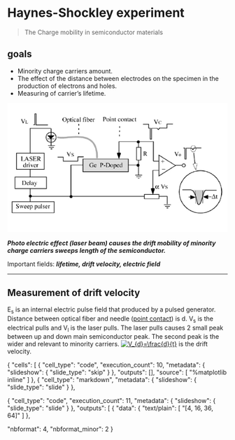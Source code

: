 # Haynes-Shockley experiment
> The Charge mobility in semiconductor materials
## goals
- Minority charge carriers amount.
- The effect of the distance between electrodes on the specimen in the production of electrons and holes.
- Measuring of carrier’s lifetime.

![config](./image.jpg)

***Photo electric effect (laser beam) causes the drift mobility of minority charge carriers sweeps length of the semiconductor.***

Important fields: ***lifetime, drift velocity, electric field***
<hr>
<h2>Measurement of drift velocity</h2>
E<sub>s</sub> is an internal electric pulse field that produced by a pulsed generator. Distance between optical fiber and needle (<ins>point contact</ins>) is d. V<sub>s</sub> is the electrical pulls and V<sub>l</sub> is the laser pulls. The laser pulls causes 2 small peak between up and down main semiconductor peak. The
second peak is the wider and relevant to minority carriers. <a href="https://www.codecogs.com/eqnedit.php?latex=V_{d}=\frac{d}{t}" target="_blank"><img src="https://latex.codecogs.com/gif.latex?V_{d}=\frac{d}{t}" title="V_{d}=\frac{d}{t}" /></a> is the drift velocity.


{
 "cells": [
  {
   "cell_type": "code",
   "execution_count": 10,
   "metadata": {
    "slideshow": {
     "slide_type": "skip"
    }
   },
   "outputs": [],
   "source": [
    "%matplotlib inline"
   ]
  },
  {
   "cell_type": "markdown",
   "metadata": {
    "slideshow": {
     "slide_type": "slide"
    }
   },

  {
   "cell_type": "code",
   "execution_count": 11,
   "metadata": {
    "slideshow": {
     "slide_type": "slide"
    }
   },
   "outputs": [
    {
     "data": {
      "text/plain": [
       "[4, 16, 36, 64]"
      ]
     },

 "nbformat": 4,
 "nbformat_minor": 2
}
